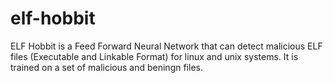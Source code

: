 # elf-hobbit

ELF Hobbit is a Feed Forward Neural Network that can detect malicious ELF files (Executable and Linkable Format) for linux and unix systems. It is trained on a set of malicious and beningn files. 
